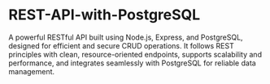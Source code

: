 # REST-API-with-PostgreSQL
A powerful RESTful API built using Node.js, Express, and PostgreSQL, designed for efficient and secure CRUD operations. It follows REST principles with clean, resource-oriented endpoints, supports scalability and performance, and integrates seamlessly with PostgreSQL for reliable data management.
